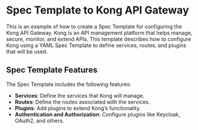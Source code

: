 # Spec Template to Kong API Gateway

This is an example of how to create a Spec Template for configuring the Kong API Gateway. Kong is an API management platform that helps manage, secure, monitor, and extend APIs. This template describes how to configure Kong using a YAML Spec Template to define services, routes, and plugins that will be used.
## Spec Template Features

The Spec Template includes the following features:

- **Services**: Define the services that Kong will manage.
- **Routes**: Define the routes associated with the services.
- **Plugins**: Add plugins to extend Kong’s functionality.
- **Authentication and Authorization**: Configure plugins like Keycloak, OAuth2, and others.